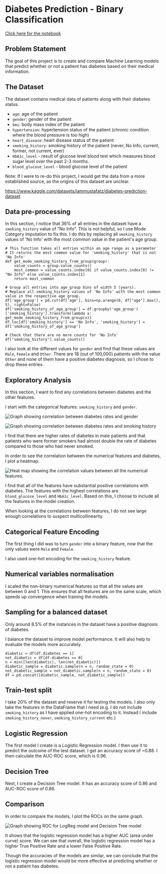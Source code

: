 

# Diabetes Prediction - Binary Classification

[Click here for the notebook](project.ipynb)

## Problem Statement
The goal of this project is to create and compare Machine Learning models that predict whether or not a patient has diabetes based on their medical information.


## The Dataset
The dataset contains medical data of patients along with their diabetes status.
- `age`: age of the patient
- `gender`: gender of the patient
- `bmi`: body mass index of the patient
- `hypertension`: hypertension status of the patient (chronic condition where the blood pressure is too high)
- `heart_disease`: heart disease status of the patient
- `smoking_history`: smoking history of the patient (never, No Info, current, former, not current, ever)
- `HbA1c_level` - result of glucose level blood test which measures blood sugar level over the past 2-3 months.
- `blood_glucose_level` - blood glucose level of the patient

Note: If I were to re-do this project, I would get the data from a more established source, as the origins of this dataset are unclear.

https://www.kaggle.com/datasets/iammustafatz/diabetes-prediction-dataset

## Data pre-processing

In this section, I notice that 36% of all entries in the dataset have a `smoking_history` value of "No Info". This is not helpful, so I use Mode Category imputation to fix this. I do this by replacing all `smoking_history` values of 'No Info' with the most common value in the patient's age group.

```
# This function takes all entries within an age range as a parameter
# It returns the most common value for 'smoking_history' that is not 'No Info'
def get_mode_smoking_history_from_group(group):
    value_counts = group.value_counts()    
    most_common = value_counts.index[0] if value_counts.index[0] != "No Info" else value_counts.index[1]    
    return most_common

# Group all entries into age_group bins of width 5 (years). 
# Replace all smoking_history values of 'No Info' with the most common value in the respective age group.
df['age_group'] = pd.cut(df['age'], bins=np.arange(0, df["age"].max(), 5), right=False)
df['smoking_history_of_age_group'] = df.groupby('age_group')['smoking_history'].transform(lambda x: get_mode_smoking_history_from_group(x))
df.loc[df['smoking_history'] == 'No Info', 'smoking_history'] = df['smoking_history_of_age_group']

# Check that there are no more counts for 'No Info'
df["smoking_history"].value_counts()
```
I also look at the different values for `gender` and find that these values are `Male`, `Female` and `Other`. There are 18 (out of 100,000) patients with the value `Other` and none of them have a positive diabetes diagnosis, so I chose to drop these entries.

## Exploratory Analysis

In this section, I want to find any correlations between diabetes and the other features.

I start with the categorical features: `smoking_history` and `gender`.

![Graph showing correlation between diabetes rates and gender](images/gender_diabetes.png)

![Graph showing correlation between diabetes rates and smoking history](images/smoking_diabetes.png)

I find that there are higher rates of diabetes in male patients and that patients who were former smokers had almost double the rate of diabetes compared to those who had never smoked.

In order to see the correlation between the numerical features and diabetes, I plot a heatmap.

![Heat map showing the correlation values between all the numerical features.](images/correlation_heatmap.png)

I find that all of the features have substantial positive correlations with diabetes. The features with the highest correlations are `blood_glucose_level` and `HbA1c_level`. Based on this, I choose to include all the features in the model creation.

When looking at the correlations between features, I do not see large enough correlations to suspect multicollinearity.

## Categorical Feature Encoding

The first thing I did was to turn `gender` into a binary feature, now that the only values were `Male` and `Female`.

I also used one-hot encoding for the `smoking_history` feature.

## Numerical variables normalisation

I scaled the non-binary numerical features so that all the values are between 0 and 1. This ensures that all features are on the same scale, which speeds up convergence when training the models.

## Sampling for a balanced dataset

Only around 8.5% of the instances in the dataset have a positive diagnosis of diabetes.

I balance the dataset to improve model performance. It will also help to evaluate the models more accurately.
```
diabetic = df[df.diabetes == 1] 
not_diabetic = df[df.diabetes == 0] 
n = min([len(diabetic), len(not_diabetic)]) 
diabetic_sample = diabetic.sample(n = n, random_state = 0) 
not_diabetic_sample = not_diabetic.sample(n = n, random_state = 0)
df = pd.concat([diabetic_sample, not_diabetic_sample]) 
```

## Train-test split

I take 20% of the dataset and reserve it for testing the models. I also only take the features in the DataFrame that I need (e.g. I do not include `smoking_history` as I have applied one-hot encoding to it. Instead I include `smoking_history_never`, `smoking_history_current` etc.)

## Logistic Regression

The first model I create is a Logistic Regression model. I then use it to predict the outcome of the test dataset. I get an accuracy score of ~0.88. I then calculate the AUC-ROC score, which is 0.96.

## Decision Tree

Next, I create a Decision Tree model. It has an accuracy score of 0.86 and AUC-ROC score of 0.86.

## Comparison

In order to compare the models, I plot the ROCs on the same graph.

![Graph showing ROC for LogReg model and Decision Tree model](images/roc_comparison.png)

It shows that the logistic regression model has a higher AUC (area under curve) score. We can see that overall, the logistic regression model has a higher True Positive Rate and a lower False Positive Rate. 

Though the accuracies of the models are similar, we can conclude that the logistic regression model would be more effective at predicting whether or not a patient has diabetes.